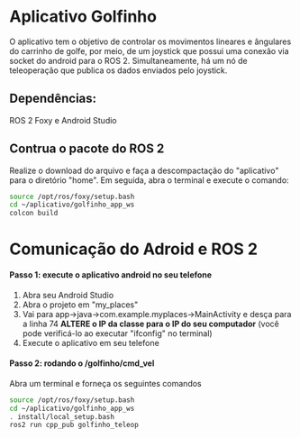 # Aplicativo Golfinho

O aplicativo tem o objetivo de controlar os movimentos lineares e ângulares do carrinho de golfe, por meio, de um joystick que possui uma conexão via socket do android para o ROS 2. Simultaneamente, há um nó de teleoperação que publica os dados enviados pelo joystick.

## Dependências:
ROS 2 Foxy e Android Studio

## Contrua o pacote do ROS 2
Realize o download do arquivo e faça a descompactação do "aplicativo" para o diretório "home". Em seguida, abra o terminal e execute o comando:
```bash
source /opt/ros/foxy/setup.bash
cd ~/aplicativo/golfinho_app_ws
colcon build
```

# Comunicação do Adroid e ROS 2
#### Passo 1: execute o aplicativo android no seu telefone
1) Abra seu Android Studio
2) Abra o projeto em "my_places"
3) Vai para app->java->com.example.myplaces->MainActivity e desça para a linha 74 **ALTERE o IP da classe para o IP do seu computador** (você pode verificá-lo ao executar "ifconfig" no terminal)
4) Execute o aplicativo em seu telefone 

#### Passo 2: rodando o /golfinho/cmd_vel
Abra um terminal e forneça os seguintes comandos
```bash
source /opt/ros/foxy/setup.bash
cd ~/aplicativo/golfinho_app_ws
. install/local_setup.bash
ros2 run cpp_pub golfinho_teleop
```
